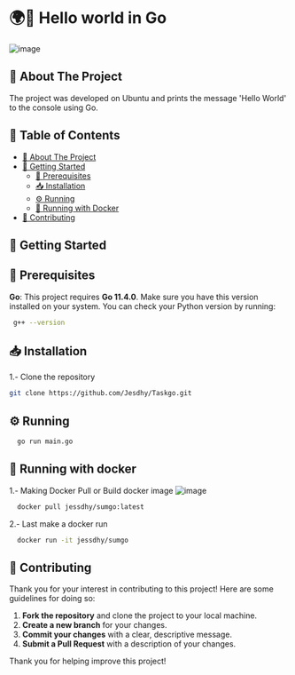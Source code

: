 # 🌍👋 Hello world in Go
![image](https://github.com/user-attachments/assets/e75d2539-3389-46f6-890d-475588043d61)

## 📘 About The Project
The project was developed on Ubuntu and prints the message 'Hello World' to the console using Go.

## 📑 Table of Contents

- [📘 About The Project](#about-the-project)
- [🚀 Getting Started](#getting-started)
  - [🔧 Prerequisites](#prerequisites)
  - [📥 Installation](#installation)
  - [⚙️ Running](#running)
  - [🐳 Running with Docker](#running-with-docker)
- [🤝 Contributing](#contributing)

## 🚀 Getting Started
## 🔧 Prerequisites
**Go**: This project requires **Go 11.4.0**. Make sure you have this version installed on your system.
You can check your Python version by running:
```bash
 g++ --version
 ```
## 📥 Installation

1.- Clone the repository

   ```sh
   git clone https://github.com/Jesdhy/Taskgo.git
  ```

## ⚙️ Running

  ```sh
    go run main.go
   ```

## 🐳 Running with docker

1.- Making Docker Pull or Build docker image
    ![image](https://github.com/user-attachments/assets/7ce14b80-cba5-4b20-a9d2-1b3aa58cae08)
 ```sh
   docker pull jessdhy/sumgo:latest
   ```

2.- Last make a docker run

 ```sh
   docker run -it jessdhy/sumgo
   ```
   
## 🤝 Contributing
Thank you for your interest in contributing to this project! Here are some guidelines for doing so:
1. **Fork the repository** and clone the project to your local machine.
2. **Create a new branch** for your changes.
3. **Commit your changes** with a clear, descriptive message.
4. **Submit a Pull Request** with a description of your changes.

Thank you for helping improve this project!